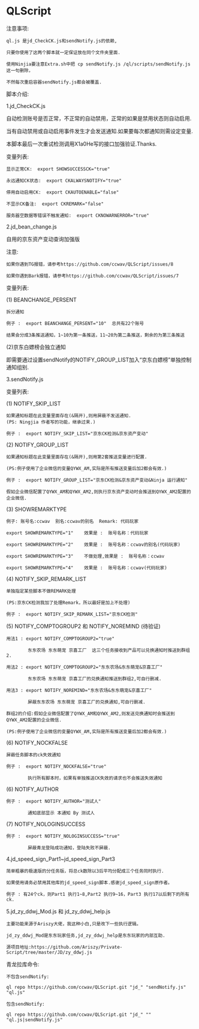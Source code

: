 # QLScript

注意事项: 

    ql.js 是jd_CheckCK.js和sendNotify.js的依赖,
	
	只要你使用了这两个脚本就一定保证放在同个文件夹里面.
	
	使用Ninjia要注意Extra.sh中把 cp sendNotify.js /ql/scripts/sendNotify.js 这一句删除，
	
	不然每次重启容器sendNotify.js都会被覆盖.

脚本介绍:

1.jd_CheckCK.js

自动检测账号是否正常，不正常的自动禁用，正常的如果是禁用状态则自动启用.

当有自动禁用或自动启用事件发生才会发送通知.如果要每次都通知则需设定变量.

本脚本最后一次重试检测调用X1a0He写的接口加强验证.Thanks.

变量列表:
	
	显示正常CK:  export SHOWSUCCESSCK="true"

	永远通知CK状态:  export CKALWAYSNOTIFY="true"

	停用自动启用CK:  export CKAUTOENABLE="false"

	不显示CK备注:  export CKREMARK="false"
	
	服务器空数据等错误不触发通知:  export CKNOWARNERROR="true"

2.jd_bean_change.js

自用的京东资产变动查询加强版

注意: 

	如果你遇到TG报错，请参考https://github.com/ccwav/QLScript/issues/8
	
	如果你遇到Bark报错，请参考https://github.com/ccwav/QLScript/issues/7

变量列表:

(1) BEANCHANGE_PERSENT

    拆分通知
	
    例子 :  export BEANCHANGE_PERSENT="10"  总共有22个账号
	
	结果会分成3条推送通知，1~10为第一条推送，11~20为第二条推送，剩余的为第三条推送

(2)京东白嫖榜会独立通知
   
   即需要通过设置sendNotify的NOTIFY_GROUP_LIST加入“京东白嫖榜”单独控制通知组别.


3.sendNotify.js 

变量列表:

(1) NOTIFY_SKIP_LIST

    如果通知标题在此变量里面存在(&隔开),则用屏蔽不发送通知.
	(PS: Ningjia 作者写的功能，继承过来.)
	
    例子 :  export NOTIFY_SKIP_LIST="京东CK检测&京东资产变动"
	
(2) NOTIFY_GROUP_LIST

    如果通知标题在此变量里面存在(&隔开),则用第2套推送变量进行配置.
	
	(PS:例子使用了企业微信的变量QYWX_AM,实际是所有推送变量后加2都会有效.)
	
    例子 :  export NOTIFY_GROUP_LIST="京东CK检测&京东资产变动&Ninja 运行通知"
	
	假如企业微信配置了QYWX_AM和QYWX_AM2,则执行京东资产变动时会推送到QYWX_AM2配置的企业微信.
	
(3) SHOWREMARKTYPE

	例子: 账号名:ccwav  别名:ccwav的别名  Remark: 代码玩家
	
	export SHOWREMARKTYPE="1"    效果是 :  账号名称：代码玩家
	
    export SHOWREMARKTYPE="2"    效果是 :  账号名称：ccwav的别名(代码玩家)
	
    export SHOWREMARKTYPE="3"    不做处理,效果是 :  账号名称：ccwav   
	
	export SHOWREMARKTYPE="4"    效果是 :  账号名称：ccwav(代码玩家)
	
(4) NOTIFY_SKIP_REMARK_LIST 

	单独指定某些脚本不做REMARK处理
	
	(PS:京东CK检测我加了处理Remark，所以最好是加上不处理)
	
	例子 :  export NOTIFY_SKIP_REMARK_LIST="京东CK检测"  

(5) NOTIFY_COMPTOGROUP2 和 NOTIFY_NOREMIND (待验证)

	用法1 : export NOTIFY_COMPTOGROUP2="true"	

		    东东农场 东东萌宠 京喜工厂  这三个任务接收到产品可以兑换通知时推送到群组2.
			
	用法2 : export NOTIFY_COMPTOGROUP2="东东农场&东东萌宠&京喜工厂"	

		    东东农场 东东萌宠 京喜工厂的兑换通知推送到群组2,可自行删减.		
			
	用法3 : export NOTIFY_NOREMIND="东东农场&东东萌宠&京喜工厂"	

		    屏蔽东东农场 东东萌宠 京喜工厂的兑换通知,可自行删减.		
	
	群组2的介绍:假如企业微信配置了QYWX_AM和QYWX_AM2,则发送兑换通知时会推送到QYWX_AM2配置的企业微信.
	
	(PS:例子使用了企业微信的变量QYWX_AM,实际是所有推送变量后加2都会有效.)

(6) NOTIFY_NOCKFALSE

	屏蔽任务脚本的ck失效通知

	例子 :  export NOTIFY_NOCKFALSE="true"	
	
	        执行所有脚本时，如果有单独推送CK失效的请求也不会推送失效通知

(6) NOTIFY_AUTHOR	
		
	例子 :  export NOTIFY_AUTHOR="测试人"
			
			通知底部显示 本通知 By 测试人

(7) NOTIFY_NOLOGINSUCCESS

	例子 :  export NOTIFY_NOLOGINSUCCESS="true" 
			
			屏蔽青龙登陆成功通知，登陆失败不屏蔽.

4.jd_speed_sign_Part1~jd_speed_sign_Part3

	简单粗暴的极速版的分任务版，将总ck数除以3后平均分配成三个任务同时执行.
	
	如果使用请务必禁用其他库的jd_speed_sign脚本.感谢jd_speed_sign原作者。
	
	例子 : 有24个ck，则Part1 执行1~8,Part2 执行9~16，Part3 执行17以后剩下的所有ck.

5.jd_zy_ddwj_Mod.js 和 jd_zy_ddwj_help.js

	主要功能来源于Ariszy大佬，我这种小白,只是改下一些执行逻辑。
	
	jd_zy_ddwj_Mod是东东玩家任务,jd_zy_ddwj_help是东东玩家的内部互助.
	
	源项目地址:https://github.com/Ariszy/Private-Script/tree/master/JD/zy_ddwj.js
	
青龙拉库命令:

	不包含sendNotify:

	ql repo https://github.com/ccwav/QLScript.git "jd_" "sendNotify.js" "ql.js"

	包含sendNotify:

	ql repo https://github.com/ccwav/QLScript.git "jd_" "" "ql.js|sendNotify.js"
